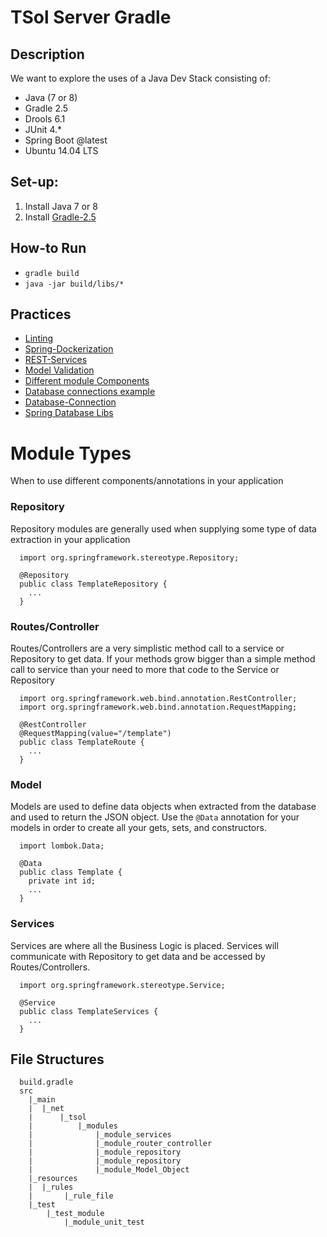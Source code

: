# TSol Server Gradle

## Description
We want to explore the uses of a Java Dev Stack consisting of:
* Java (7 or 8)
* Gradle 2.5
* Drools 6.1
* JUnit 4.*
* Spring Boot @latest
* Ubuntu 14.04 LTS

## Set-up:
1. Install Java 7 or 8
2. Install [Gradle-2.5](http://exponential.io/blog/2015/03/30/install-gradle-on-ubuntu-linux/)

## How-to Run
* `gradle build`
* `java -jar build/libs/*`

## Practices
* [Linting](https://github.com/google/styleguide)
* [Spring-Dockerization](http://spring.io/guides/gs/spring-boot-docker/)
* [REST-Services](https://spring.io/guides/tutorials/bookmarks/)
* [Model Validation](http://spring.io/guides/gs/validating-form-input/)
* [Different module Components](http://javapapers.com/spring/spring-component-service-repository-controller-difference/)
* [Database connections example](https://github.com/spring-projects/spring-data-jpa-examples)
* [Database-Connection](https://spring.io/guides/gs/relational-data-access/)
* [Spring Database Libs](http://projects.spring.io/spring-data/#quick-start)

# Module Types
When to use different components/annotations in your application

### Repository
Repository modules are generally used when supplying some type of data
extraction in your application

```
  import org.springframework.stereotype.Repository;

  @Repository
  public class TemplateRepository {
    ...
  }
```

### Routes/Controller
Routes/Controllers are a very simplistic method call to a service or Repository
to get data. If your methods grow bigger than a simple method call to service
than your need to more that code to the Service or Repository

```
  import org.springframework.web.bind.annotation.RestController;
  import org.springframework.web.bind.annotation.RequestMapping;

  @RestController
  @RequestMapping(value="/template")
  public class TemplateRoute {
    ...
  }
```

### Model
Models are used to define data objects when extracted from the database and used
to return the JSON object. Use the `@Data` annotation for your models in order
to create all your gets, sets, and constructors.

```
  import lombok.Data;

  @Data
  public class Template {
    private int id;
    ...
  }
```

### Services
Services are where all the Business Logic is placed. Services will communicate
with Repository to get data and be accessed by Routes/Controllers.

```
  import org.springframework.stereotype.Service;

  @Service
  public class TemplateServices {
    ...
  }
```

## File Structures
```
  build.gradle
  src
    |_main
    |  |_net
    |      |_tsol
    |          |_modules
    |              |_module_services
    |              |_module_router_controller
    |              |_module_repository
    |              |_module_repository
    |              |_module_Model_Object
    |_resources
    |  |_rules
    |       |_rule_file
    |_test
        |_test_module
            |_module_unit_test
```
